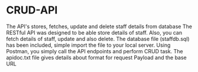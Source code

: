 # CRUD-API
The API's stores, fetches, update and delete staff details from database
The RESTful API was designed to be able store details of staff. Also, you can fetch details of staff, update and also delete.
The database file (staffdb.sql) has been included, simple import the file to your local server.
Using Postman, you simply call the API endpoints and perform CRUD task.
The apidoc.txt file gives details about format for request Payload and the base URL
